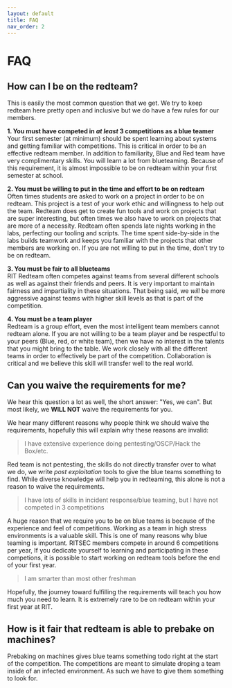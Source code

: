```yaml
---
layout: default
title: FAQ
nav_order: 2
---
```


# FAQ

## How can I be on the redteam?

This is easily the most common question that we get. We try to keep redteam here pretty open and inclusive but we do have a few rules for our members.

**1. You must have competed in _at least_ 3 competitions as a blue teamer**  
Your first semester (at minimum) should be spent learning about systems and getting familiar with competitions. This is critical in order to be an effective redteam member. In addition to familiarity, Blue and Red team have very complimentary skills. You will learn a lot from blueteaming. Because of this requirement, it is almost impossible to be on redteam within your first semester at school.

**2. You must be willing to put in the time and effort to be on redteam**  
Often times students are asked to work on a project in order to be on redteam. This project is a test of your work ethic and willingness to help out the team. Redteam does get to create fun tools and work on projects that are super interesting, but often times we also have to work on projects that are more of a necessity. Redteam often spends late nights working in the labs, perfecting our tooling and scripts. The time spent side-by-side in the labs builds teamwork and keeps you familiar with the projects that other members are working on. If you are not willing to put in the time, don't try to be on redteam.

**3. You must be fair to all blueteams**  
RIT Redteam often competes against teams from several different schools as well as against their friends and peers. It is very important to maintain fairness and impartiality in these situations. That being said, we _will_ be more aggressive against teams with higher skill levels as that is part of the competition.

**4. You must be a team player**  
Redteam is a group effort, even the most intelligent team members cannot redteam alone. If you are not willing to be a team player and be respectful to your peers (Blue, red, or white team), then we have no interest in the talents that you might bring to the table. We work closely with all the different teams in order to effectively be part of the competition. Collaboration is critical and we believe this skill will transfer well to the real world.

## Can you waive the requirements for me?

We hear this question a lot as well, the short answer: "Yes, we can". But most likely, we **WILL NOT** waive the requirements for you.

We hear many different reasons why people think we should waive the requirements, hopefully this will explain why these reasons are invalid:

> I have extensive experience doing pentesting/OSCP/Hack the Box/etc.

Red team is not pentesting, the skills do not directly transfer over to what we do, we write _post exploitation_ tools to give the blue teams something to find. While diverse knowledge will help you in redteaming, this alone is not a reason to waive the requirements.

> I have lots of skills in incident response/blue teaming, but I have not competed in 3 competitions

A huge reason that we require you to be on blue teams is because of the experience and feel of competitions. Working as a team in high stress environments is a valuable skill. This is one of many reasons why blue teaming is important. RITSEC members compete in around 6 competitions per year, If you dedicate yourself to learning and participating in these competions, it is possible to start working on redteam tools before the end of your first year.

> I am smarter than most other freshman

Hopefully, the journey toward fulfilling the requirements will teach you how much you need to learn. It is extremely rare to be on redteam within your first year at RIT.

## How is it fair that redteam is able to prebake on machines?

Prebaking on machines gives blue teams something todo right at the start of the competition. The competitions are meant to simulate droping a team inside of an infected environment. As such we have to give them something to look for.
